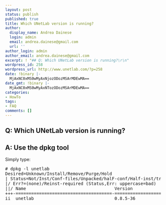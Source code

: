 ```yaml
---
layout: post
status: publish
published: true
title: Which UNetLab version is running?
author:
  display_name: Andrea Dainese
  login: admin
  email: andrea.dainese@gmail.com
  url: ''
author_login: admin
author_email: andrea.dainese@gmail.com
excerpt: ! "## Q: Which UNetLab version is running?\r\n"
wordpress_id: 258
wordpress_url: http://www.unetlab.com/?p=258
date: !binary |-
  MjAxNC0xMS0wMyAxNjozODozMSArMDEwMA==
date_gmt: !binary |-
  MjAxNC0xMS0wMyAxNTozODozMSArMDEwMA==
categories:
- HowTo
tags:
- FAQ
comments: []
---
```

## Q: Which UNetLab version is running?
<a id="more"></a><a id="more-258"></a>
## A: Use the dpkg tool
Simply type:
<pre># dpkg -l unetlab
Desired=Unknown/Install/Remove/Purge/Hold
| Status=Not/Inst/Conf-files/Unpacked/halF-conf/Half-inst/trig-aWait/Trig-pend
|/ Err?=(none)/Reinst-required (Status,Err: uppercase=bad)
||/ Name                                  Version                 Architecture            Description
+++-=====================================-=======================-=======================-===============================================================================
ii  unetlab                               0.8.5-36                amd64                   A new generation software for networking labs.</pre>
